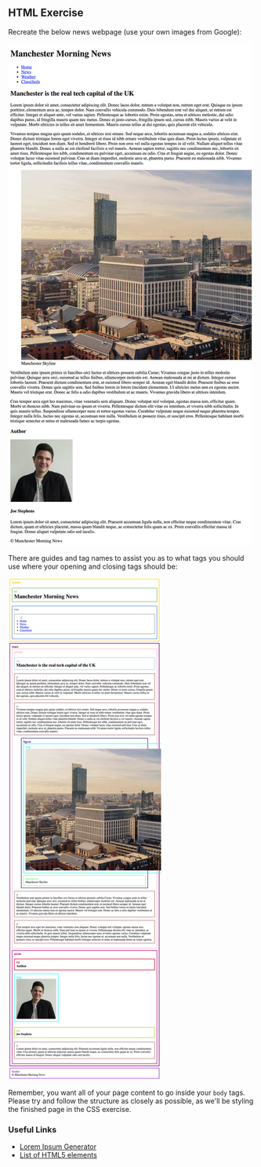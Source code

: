 ## HTML Exercise

Recreate the below news webpage (use your own images from Google):

![News page](html_noguides.png)

There are guides and tag names to assist you as to what tags you should use where your opening and closing tags should be:

![News page with guides](html.png)

Remember, you want all of your page content to go inside your `body` tags. Please try and follow the structure as closely as possible, as we'll be styling the finished page in the CSS exercise. 

### Useful Links

* [Lorem Ipsum Generator](http://www.lipsum.com/feed/html)
* [List of HTML5 elements](https://developer.mozilla.org/en-US/docs/Web/HTML/Element)
